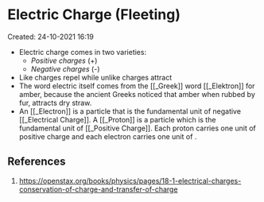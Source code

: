 # Electric Charge (Fleeting)
Created: 24-10-2021 16:19

* Electric charge comes in two varieties: 
	* *Positive charges* (+)
	* *Negative charges* (-)
* Like charges repel while unlike charges attract
* The word electric itself comes from the [[_Greek]] word [[_Elektron]] for amber, because the ancient Greeks noticed that amber when rubbed by fur, attracts dry straw.
* An [[_Electron]] is a particle that is the fundamental unit of negative [[_Electrical Charge]]. A [[_Proton]] is a particle which is the fundamental unit of [[_Positive Charge]]. Each proton carries one unit of positive charge and each electron carries one unit of .


## References
1. https://openstax.org/books/physics/pages/18-1-electrical-charges-conservation-of-charge-and-transfer-of-charge